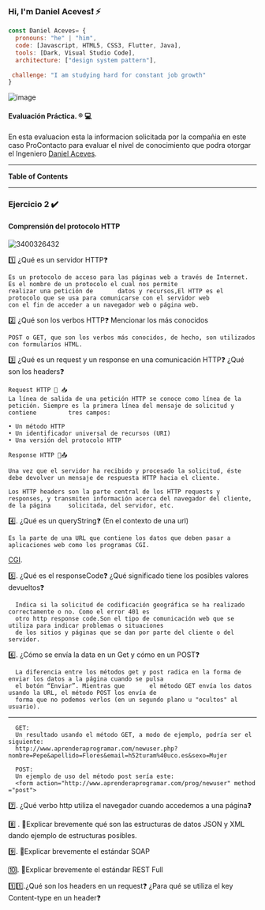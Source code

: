 ### Hi, I'm Daniel Aceves❗ ⚡

```js
const Daniel Aceves= {
  pronouns: "he" | "him",
  code: [Javascript, HTML5, CSS3, Flutter, Java],
  tools: [Dark, Visual Studio Code],
  architecture: ["design system pattern"],
 
 challenge: "I am studying hard for constant job growth"
}
```
![image](https://user-images.githubusercontent.com/91232190/165880467-7f9e8107-ff7b-4d4c-9ba5-edce4069fe12.png)

#### Evaluación Práctica. &reg; 💻

En esta evaluacion esta la informacion solicitada por la compañia en este caso ProContacto para evaluar el nivel de conocimiento que podra otorgar el Ingeniero  [Daniel Aceves](https://github.com/IngDanielAceves "Daniel Aceves").

------

**Table of Contents**

------

### Ejercicio 2 ✔️
#### Comprensión del protocolo HTTP

![3400326432](https://user-images.githubusercontent.com/91232190/165890113-86fa5b9b-a27e-4a8a-8892-db0ceb1d4a01.png)


1️⃣ ¿Qué es un servidor HTTP❓ 

    Es un protocolo de acceso para las páginas web a través de Internet. Es el nombre de un protocolo el cual nos permite
    realizar una petición de       datos y recursos,El HTTP es el protocolo que se usa para comunicarse con el servidor web
    con el fin de acceder a un navegador web o página web.

2️⃣ ¿Qué son los verbos HTTP❓ Mencionar los más conocidos

   	POST o GET, que son los verbos más conocidos, de hecho, son utilizados con formularios HTML.
    
3️⃣ ¿Qué es un request y un response en una comunicación HTTP❓ ¿Qué son los headers❓
    
    Request HTTP 💬 📥
    La línea de salida de una petición HTTP se conoce como línea de la petición. Siempre es la primera línea del mensaje de solicitud y contiene         tres campos:
    
    • Un método HTTP
    • Un identificador universal de recursos (URI)
    • Una versión del protocolo HTTP

    Response HTTP 💬📤
    
    Una vez que el servidor ha recibido y procesado la solicitud, éste debe devolver un mensaje de respuesta HTTP hacia el cliente.
    
    Los HTTP headers son la parte central de los HTTP requests y responses, y transmiten información acerca del navegador del cliente, de la página     solicitada, del servidor, etc. 

4️⃣. ¿Qué es un queryString❓ (En el contexto de una url)

    Es la parte de una URL que contiene los datos que deben pasar a aplicaciones web como los programas CGI.
   [CGI](https://es.wikipedia.org/wiki/Interfaz_de_entrada_com%C3%BAn).

5️⃣.	¿Qué es el responseCode❓ ¿Qué significado tiene los posibles valores devueltos❓

      Indica si la solicitud de codificación geográfica se ha realizado correctamente o no. Como el error 401 es 
      otro http response code.Son el tipo de comunicación web que se utiliza para indicar problemas o situaciones
      de los sitios y páginas que se dan por parte del cliente o del servidor.
      
6️⃣.	¿Cómo se envía la data en un Get y cómo en un POST❓ 
      
      La diferencia entre los métodos get y post radica en la forma de enviar los datos a la página cuando se pulsa
      el botón “Enviar”. Mientras que       el método GET envía los datos usando la URL, el método POST los envía de
      forma que no podemos verlos (en un segundo plano u "ocultos" al usuario).
   --------
      
      GET:
      Un resultado usando el método GET, a modo de ejemplo, podría ser el siguiente:
      http://www.aprenderaprogramar.com/newuser.php?nombre=Pepe&apellido=Flores&email=h52turam%40uco.es&sexo=Mujer  
      
      POST:
      Un ejemplo de uso del método post sería este:
      <form action="http://www.aprenderaprogramar.com/prog/newuser" method ="post">

7️⃣.	¿Qué verbo http utiliza el navegador cuando accedemos a una página❓

8️⃣ .	💭Explicar brevemente qué son las estructuras de datos JSON y XML dando ejemplo de estructuras posibles.

9️⃣.	💭Explicar brevemente el estándar SOAP

🔟.	💭Explicar brevemente el estándar REST Full

1️⃣1️⃣.¿Qué son los headers en un request❓ ¿Para qué se utiliza el key Content-type en un header❓
